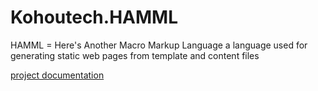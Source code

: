 # Kohoutech.HAMML
HAMML = Here's Another Macro Markup Language
a language used for generating static web pages from template and content files

<a href="https://kohoutech.github.io/Kohoutech.HAMML/">project documentation</a><br/>

